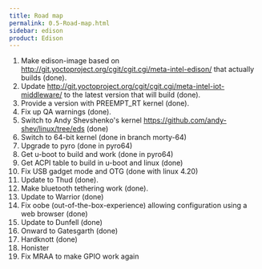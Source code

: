 ```yaml
---
title: Road map
permalink: 0.5-Road-map.html
sidebar: edison
product: Edison
---
```

 1. Make edison-image based on http://git.yoctoproject.org/cgit/cgit.cgi/meta-intel-edison/ that actually builds (done).
 2. Update http://git.yoctoproject.org/cgit/cgit.cgi/meta-intel-iot-middleware/ to the latest version that will build (done).
 3. Provide a version with PREEMPT_RT kernel (done).
 4. Fix up QA warnings (done).
 5. Switch to Andy Shevshenko's kernel https://github.com/andy-shev/linux/tree/eds (done)
 6. Switch to 64-bit kernel (done in branch morty-64)
 7. Upgrade to pyro (done in pyro64)
 8. Get u-boot to build and work (done in pyro64)
 9. Get ACPI table to build in u-boot and linux (done)
 10. Fix USB gadget mode and OTG (done with linux 4.20)
 11. Update to Thud (done).
 12. Make bluetooth tethering work (done).
 13. Update to Warrior (done)
 14. Fix oobe (out-of-the-box-experience) allowing configuration using a web browser (done)
 15. Update to Dunfell (done)
 16. Onward to Gatesgarth (done)
 17. Hardknott (done)
 18. Honister
 19. Fix MRAA to make GPIO work again
